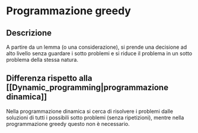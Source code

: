 # Programmazione greedy
## Descrizione
A partire da un lemma (o una considerazione), si prende una decisione ad alto livello senza guardare i sotto problemi e si riduce il problema in un sotto problema della stessa natura.

## Differenza rispetto alla [[Dynamic_programming|programmazione dinamica]]
Nella programmazione dinamica si cerca di risolvere i problemi dalle soluzioni di tutti i possibili sotto problemi (senza ripetizioni), mentre nella programmazione greedy questo non è necessario.
